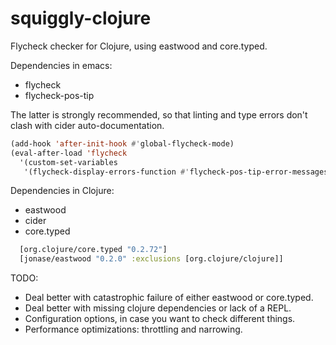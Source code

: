 squiggly-clojure
================

Flycheck checker for Clojure, using eastwood and core.typed.

Dependencies in emacs:

* flycheck
* flycheck-pos-tip

The latter is strongly recommended, so that linting and type errors don't clash with cider
auto-documentation.

~~~.el
(add-hook 'after-init-hook #'global-flycheck-mode)
(eval-after-load 'flycheck
  '(custom-set-variables
   '(flycheck-display-errors-function #'flycheck-pos-tip-error-messages)))
~~~
  
Dependencies in Clojure:

* eastwood
* cider
* core.typed

~~~.clj
  [org.clojure/core.typed "0.2.72"]
  [jonase/eastwood "0.2.0" :exclusions [org.clojure/clojure]]
~~~

TODO:
* Deal better with catastrophic failure of either eastwood or core.typed.
* Deal better with missing clojure dependencies or lack of a REPL.
* Configuration options, in case you want to check different things.
* Performance optimizations: throttling and narrowing.
